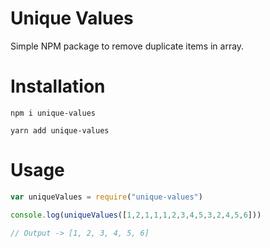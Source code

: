 # Unique Values
Simple NPM package to remove duplicate items in array.

# Installation
```
npm i unique-values
```

```
yarn add unique-values
```

# Usage

```js
var uniqueValues = require("unique-values")

console.log(uniqueValues([1,2,1,1,1,2,3,4,5,3,2,4,5,6]))

// Output -> [1, 2, 3, 4, 5, 6]
```